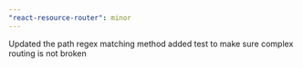 ```yaml
---
"react-resource-router": minor
---
```


Updated the path regex matching method added test to make sure complex routing is not broken
